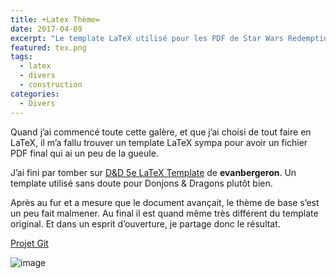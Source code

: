 ```yaml
---
title: +Latex Thème=
date: 2017-04-09
excerpt: "Le template LaTeX utilisé pour les PDF de Star Wars Redemption"
featured: tex.png
tags:
  - latex
  - divers
  - construction
categories:
  - Divers
---
```


Quand j’ai commencé toute cette galère, et que j’ai choisi de tout faire en LaTeX, il m’a fallu trouver un template LaTeX sympa pour avoir un fichier PDF final qui ai un peu de la gueule.

J’ai fini par tomber sur [D&D 5e LaTeX Template](https://github.com/evanbergeron/DND-5e-LaTeX-Template) de **evanbergeron**. Un template utilisé sans doute pour Donjons & Dragons plutôt bien. 

Après au fur et a mesure que le document avançait, le thème de base s’est un peu fait malmener. Au final il est quand même très différent du template original. Et dans un esprit d’ouverture, je partage donc le résultat.


[Projet Git](https://git.framasoft.org/sw-redemption/latex-swr-class)

![image](https://git.framasoft.org/sw-redemption/latex-swr-class/raw/master/_img/wtfpl-badge.png)
